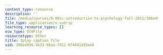 ```yaml
---
content_type: resource
description: ''
file: /media/courses/9-00sc-introduction-to-psychology-fall-2011/386e49563e336baa7d11074491a55ae8_z9XQpjNgeBI.srt
file_type: application/x-subrip
learning_resource_types: []
ocw_type: OCWFile
resourcetype: Other
title: 3play caption file
uid: 386e4956-3e33-6baa-7d11-074491a55ae8
---
```


